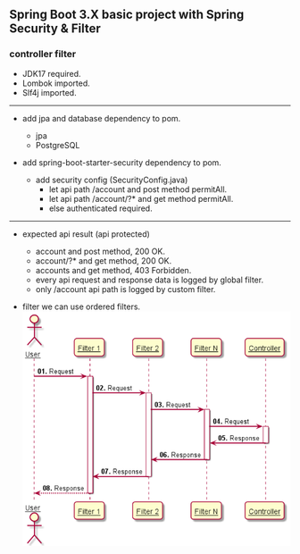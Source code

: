 ## Spring Boot 3.X basic project with Spring Security & Filter

### controller filter

- JDK17 required.
- Lombok imported.
- Slf4j imported.
---
* add jpa and database dependency to pom.
  * jpa
  * PostgreSQL
    
* add spring-boot-starter-security dependency to pom.
  * add security config (SecurityConfig.java)
    * let api path /account and post method permitAll.     
    * let api path /account/?* and get method permitAll.
    * else authenticated required.
---
* expected api result (api protected)
  * account and post method, 200 OK.
  * account/?* and get method, 200 OK.
  * accounts and get method, 403 Forbidden.
  * every api request and response data is logged by global filter.
  * only /account api path is logged by custom filter.
    

* filter
  we can use ordered filters. 
  ![](https://github.com/benjamin-kuo/images/blob/main/turtorial/SpringFilter.png?raw=true)
